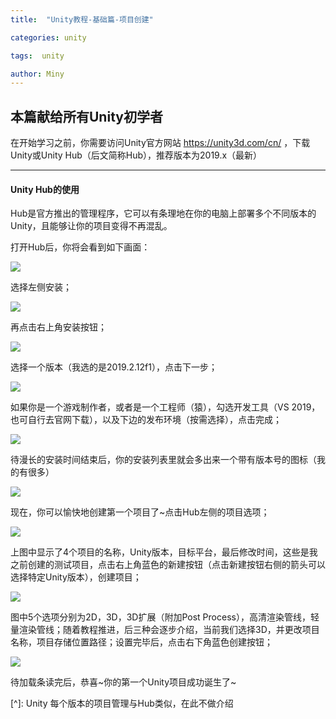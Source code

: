```yaml
---
title:  "Unity教程-基础篇-项目创建"

categories: unity

tags:  unity 

author: Miny
---
```


## 本篇献给所有Unity初学者

在开始学习之前，你需要访问Unity官方网站  https://unity3d.com/cn/ ，下载Unity或Unity Hub（后文简称Hub），推荐版本为2019.x（最新）

------













#### Unity Hub的使用

Hub是官方推出的管理程序，它可以有条理地在你的电脑上部署多个不同版本的Unity，且能够让你的项目变得不再混乱。

打开Hub后，你将会看到如下画面：

![]( https://miny-git-1300656108.cos.ap-beijing.myqcloud.com/1.png)

选择左侧安装；

![]( https://miny-git-1300656108.cos.ap-beijing.myqcloud.com/2.png)

再点击右上角安装按钮；

![]( https://miny-git-1300656108.cos.ap-beijing.myqcloud.com/3.png)

选择一个版本（我选的是2019.2.12f1），点击下一步；

![]( https://miny-git-1300656108.cos.ap-beijing.myqcloud.com/4.png)

如果你是一个游戏制作者，或者是一个工程师（猿），勾选开发工具（VS 2019，也可自行去官网下载），以及下边的发布环境（按需选择），点击完成；

![]( https://miny-git-1300656108.cos.ap-beijing.myqcloud.com/5.png)

待漫长的安装时间结束后，你的安装列表里就会多出来一个带有版本号的图标（我的有很多）

![]( https://miny-git-1300656108.cos.ap-beijing.myqcloud.com/6.png)

现在，你可以愉快地创建第一个项目了~点击Hub左侧的项目选项；

![]( https://miny-git-1300656108.cos.ap-beijing.myqcloud.com/7.png)

上图中显示了4个项目的名称，Unity版本，目标平台，最后修改时间，这些是我之前创建的测试项目，点击右上角蓝色的新建按钮（点击新建按钮右侧的箭头可以选择特定Unity版本），创建项目；

![]( https://miny-git-1300656108.cos.ap-beijing.myqcloud.com/8.png)

图中5个选项分别为2D，3D，3D扩展（附加Post Process），高清渲染管线，轻量渲染管线；随着教程推进，后三种会逐步介绍，当前我们选择3D，并更改项目名称，项目存储位置路径；设置完毕后，点击右下角蓝色创建按钮；

![]( https://miny-git-1300656108.cos.ap-beijing.myqcloud.com/9.png)

待加载条读完后，恭喜~你的第一个Unity项目成功诞生了~

[^]: Unity 每个版本的项目管理与Hub类似，在此不做介绍

